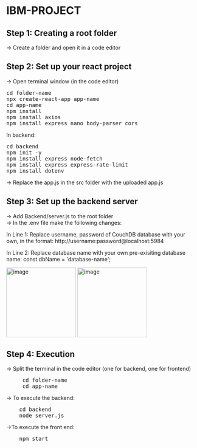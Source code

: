 # IBM-PROJECT

## Step 1: Creating a root folder
-> Create a folder and open it in a code editor

## Step 2: Set up your react project
-> Open terminal window (in the code editor)
<pre>
cd folder-name
npx create-react-app app-name
cd app-name
npm install
npm install axios
npm install express nano body-parser cors
</pre>

In backend:
<pre>
cd backend
npm init -y
npm install express node-fetch
npm install express express-rate-limit
npm install dotenv
</pre>
-> Replace the app.js in the src folder with the uploaded app.js<br>

## Step 3: Set up the backend server
-> Add Backend/server.js to the root folder<br>
-> In the .env file make the following changes:<br>

In Line 1: Replace username, password of CouchDB database with your own, in the format: http://username:password@localhost:5984 <br>

In Line 2: Replace database name with your own pre-exisiting database name: const dbName = 'database-name'; <br>


<img width="183" alt="image" src="https://github.com/ray-yaa/IBM-PROJECT/assets/61823633/eaf5e4ec-eeb0-4d74-a641-cb3bf028284a">

<img width="183" alt="image" src="https://github.com/ray-yaa/IBM-PROJECT/assets/61823633/c397fde0-978e-4b94-8674-89dc3e98ebfe">

## Step 4: Execution
-> Split the terminal in the code editor (one for backend, one for frontend) 
<pre>
     cd folder-name
     cd app-name
</pre>
-> To execute the backend:
<pre>
    cd backend
    node server.js
</pre>
->To execute the front end: 
<pre>
    npm start
</pre>
